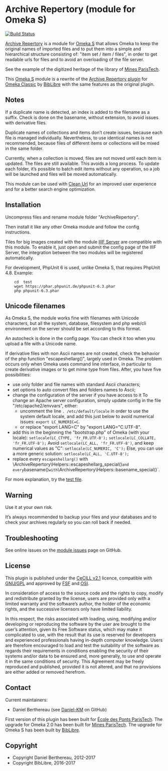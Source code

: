 Archive Repertory (module for Omeka S)
======================================

[![Build Status](https://travis-ci.org/Daniel-KM/Omeka-S-module-ArchiveRepertory.svg?branch=master)](https://travis-ci.org/Daniel-KM/Omeka-S-module-ArchiveRepertory)

[Archive Repertory] is a module for [Omeka S] that allows Omeka to keep the
original names of imported files and to put them into a simple and hierarchical
structure consisting of: "item set / item / files", in order to get readable
urls for files and to avoid an overloading of the file server.

See the example of the digitized heritage of the library of [Mines ParisTech].

This [Omeka S] module is a rewrite of the [Archive Repertory plugin] for [Omeka Classic]
by [BibLibre] with the same features as the original plugin.


Notes
-----

If a duplicate name is detected, an index is added to the filename as a suffix.
Check is done on the basename, without extension, to avoid issues with
derivative files.

Duplicate names of collections and items don’t create issues, because each file
is managed individually. Nevertheless, to use identical names is not recommended,
because files of different items or collections will be mixed in the same
folder.

Currently, when a collection is moved, files are not moved until each item is
updated. The files are still available. This avoids a long process. To
update each folder, it’s possible to batch edit items without any operation, so
a job will be launched and files will be moved automatically.

This module can be used with [Clean Url] for an improved user experience and for
a better search engine optimization.


Installation
------------

Uncompress files and rename module folder "ArchiveRepertory".

Then install it like any other Omeka module and follow the config instructions.

Tiles for big images created with the module [IIIF Server] are compatible with
this module. To enable it, just open and submit the config page of the
IIIF Server, the integration between the two modules will be registered
automatically.

For development, PhpUnit 6 is used, unlike Omeka S, that requires PhpUnit 4.8.
Example:

```
    cd  test
    wget https://phar.phpunit.de/phpunit-6.3.phar
    php phpunit-6.3.phar
```


Unicode filenames
-----------------

As Omeka S, the module works fine with filenames with Unicode characters, but
all the system, database, filesystem and php web/cli environment on the server
should be set according to this format.

An autocheck is done in the config page. You can check it too when you upload a
file with a Unicode name.

If derivative files with non Ascii names are not created, check the behavior of
the php function "escapeshellarg()", largely used in Omeka. The problem occurs
only when Omeka uses command line interface, in particular to create derivative
images or to get mime type from files. After, you have five possibilities:

- use only folder and file names with standard Ascii characters;
- set options to auto convert files and folders names to Ascii;
- change the configuration of the server if you have access to it
    To change an Apache server configuration, simply update config in the file
    "/etc/apache2/envvars", either:
    - uncomment the line `. /etc/default/locale` in order to use the system
    default locale, and add this just below to avoid numerical issues: `export LC_NUMERIC=C`.
    - or replace "export LANG=C" by "export LANG="C.UTF-8".
- add this in the beginning the "bootstrap.php" of Omeka (with your locale):
    `setlocale(LC_CTYPE, 'fr_FR.UTF-8');`
    `setlocale(LC_COLLATE, 'fr_FR.UTF-8');`
    Avoid `setlocale(LC_ALL, 'fr_FR.UTF-8')`, and keep numerical values as "C":
    `setlocale(LC_NUMERIC, 'C');`
    Else, you can use a more generic solution: `setlocale(LC_ALL, 'C.UTF-8');`
- replace every `escapeshellarg()` with \ArchiveRepertory\Helpers::escapeshellarg_special()`
  and every `basename()` with `\ArchiveRepertory\Helpers::basename_special()`.

For more explanation, try the [test file].


Warning
-------

Use it at your own risk.

It’s always recommended to backup your files and your databases and to check
your archives regularly so you can roll back if needed.


Troubleshooting
---------------

See online issues on the [module issues] page on GitHub.


License
-------

This plugin is published under the [CeCILL v2.1] licence, compatible with
[GNU/GPL] and approved by [FSF] and [OSI].

In consideration of access to the source code and the rights to copy, modify and
redistribute granted by the license, users are provided only with a limited
warranty and the software’s author, the holder of the economic rights, and the
successive licensors only have limited liability.

In this respect, the risks associated with loading, using, modifying and/or
developing or reproducing the software by the user are brought to the user’s
attention, given its Free Software status, which may make it complicated to use,
with the result that its use is reserved for developers and experienced
professionals having in-depth computer knowledge. Users are therefore encouraged
to load and test the suitability of the software as regards their requirements
in conditions enabling the security of their systems and/or data to be ensured
and, more generally, to use and operate it in the same conditions of security.
This Agreement may be freely reproduced and published, provided it is not
altered, and that no provisions are either added or removed herefrom.


Contact
-------

Current maintainers:
* Daniel Berthereau (see [Daniel-KM] on GitHub)

First version of this plugin has been built for [École des Ponts ParisTech].
The upgrade for Omeka 2.0 has been built for [Mines ParisTech]. The upgrade for
Omeka S has been built by [BibLibre].


Copyright
---------

* Copyright Daniel Berthereau, 2012-2017
* Copyright BibLibre, 2016-2017


[Archive Repertory]: https://github.com/Daniel-KM/Omeka-S-module-ArchiveRepertory
[Omeka S]: https://omeka.org/s
[Omeka Classic]: https://omeka.org
[Archive Repertory plugin]: https://github.com/Daniel-KM/Omeka-plugin-ArchiveRepertory
[test file]: https://gist.github.com/Daniel-KM/9754f18f9632423fb1a08909e9f01c04
[module issues]: https://github.com/Daniel-KM/Omeka-S-module-ArchiveRepertory/issues
[Clean Url]: https://github.com/biblibre/Omeka-S-module-CleanUrl
[IIIF Server]: https://github.com/Daniel-KM/Omeka-S-module-IiifServer
[CeCILL v2.1]: https://www.cecill.info/licences/Licence_CeCILL_V2.1-en.html
[GNU/GPL]: https://www.gnu.org/licenses/gpl-3.0.html
[FSF]: https://www.fsf.org
[OSI]: http://opensource.org
[BibLibre]: https://github.com/biblibre
[École des Ponts ParisTech]: http://bibliotheque.enpc.fr
[Mines ParisTech]: https://patrimoine.mines-paristech.fr
[Daniel-KM]: https://github.com/Daniel-KM "Daniel Berthereau"
